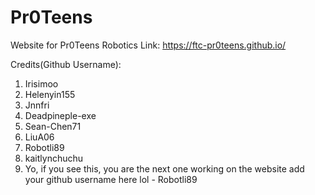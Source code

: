 # Pr0Teens
Website for Pr0Teens Robotics
Link: https://ftc-pr0teens.github.io/

Credits(Github Username): 
1. Irisimoo
2. Helenyin155
3. Jnnfri
4. Deadpineple-exe
5. Sean-Chen71
6. LiuA06
7. Robotli89 
8. kaitlynchuchu
9. Yo, if you see this, you are the next one working on the website add your github username here lol - Robotli89
